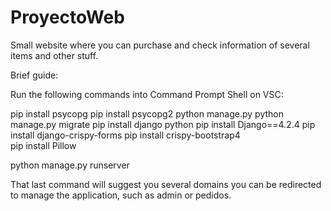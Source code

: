 # ProyectoWeb
Small website where you can purchase and check information of several items and other stuff.

Brief guide:

Run the following commands into Command Prompt Shell on VSC:

pip install psycopg
pip install psycopg2
python manage.py 
python manage.py migrate
pip install django
python
pip install Django==4.2.4
pip install django-crispy-forms
pip install crispy-bootstrap4  
pip install Pillow 

python manage.py runserver

That last command will suggest you several domains you can be redirected to manage the application, such as admin or pedidos.

